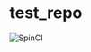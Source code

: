 # test_repo

![SpinCI](http://00becb3d.ngrok.io/badge/6f2cd66a0869e6664da4d0c1f125a031cd29f5be.svg)
